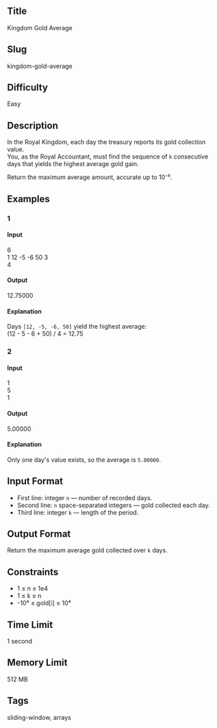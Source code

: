 ## Title
Kingdom Gold Average

## Slug
kingdom-gold-average

## Difficulty
Easy

## Description

In the Royal Kingdom, each day the treasury reports its gold collection value.  
You, as the Royal Accountant, must find the sequence of `k` consecutive days that yields the highest average gold gain.

Return the maximum average amount, accurate up to 10⁻⁵.

## Examples

### 1

#### Input
6  
1 12 -5 -6 50 3  
4  

#### Output
12.75000  

#### Explanation
Days `[12, -5, -6, 50]` yield the highest average:  
(12 - 5 - 6 + 50) / 4 = 12.75

### 2

#### Input
1  
5  
1  

#### Output
5.00000  

#### Explanation
Only one day's value exists, so the average is `5.00000`.

## Input Format
- First line: integer `n` — number of recorded days.  
- Second line: `n` space-separated integers — gold collected each day.  
- Third line: integer `k` — length of the period.

## Output Format
Return the maximum average gold collected over `k` days.

## Constraints
- 1 ≤ n ≤ 1e4  
- 1 ≤ k ≤ n  
- -10⁴ ≤ gold[i] ≤ 10⁴  

## Time Limit
1 second

## Memory Limit
512 MB

## Tags
sliding-window, arrays
